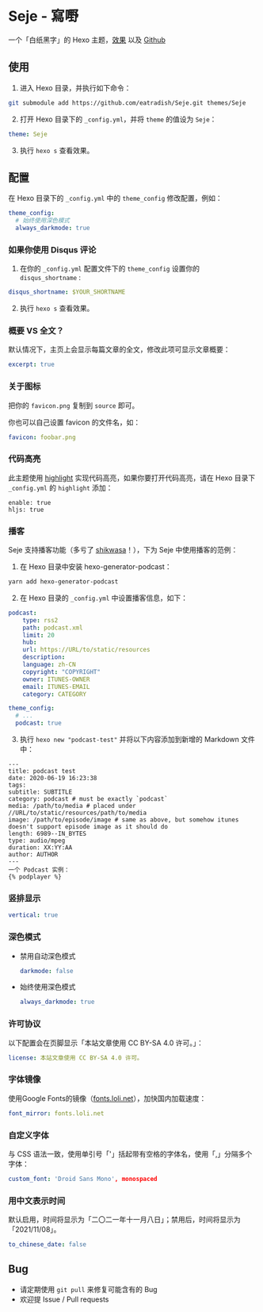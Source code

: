 # Seje - 寫嘢
一个「白纸黑字」的 Hexo 主题，[效果](https://eatradish.github.io) 以及 [Github](https://github.com/eatradish/saki.li)

## 使用
1. 进入 Hexo 目录，并执行如下命令：

```bash
git submodule add https://github.com/eatradish/Seje.git themes/Seje
```

2. 打开 Hexo 目录下的 `_config.yml`，并将 `theme` 的值设为 `Seje`：

```yaml
theme: Seje
```

3. 执行 `hexo s` 查看效果。

## 配置
在 Hexo 目录下的 `_config.yml` 中的 `theme_config` 修改配置，例如：

```yaml
theme_config:
  # 始终使用深色模式
  always_darkmode: true
```

### 如果你使用 Disqus 评论
1. 在你的 `_config.yml` 配置文件下的 `theme_config` 设置你的 `disqus_shortname` :
  ```yaml
  disqus_shortname: $YOUR_SHORTNAME
  ```

2. 执行 `hexo s` 查看效果。

### 概要 VS 全文？
默认情况下，主页上会显示每篇文章的全文，修改此项可显示文章概要：

```yaml
excerpt: true
```

### 关于图标
把你的 `favicon.png` 复制到 `source` 即可。

你也可以自己设置 favicon 的文件名，如：
```yaml
favicon: foobar.png
```

### 代码高亮
此主题使用 [highlight](https://highlightjs.org/) 实现代码高亮，如果你要打开代码高亮，请在 Hexo 目录下 `_config.yml` 的 `highlight` 添加：

```
enable: true
hljs: true
```

### 播客

Seje 支持播客功能（多亏了 [shikwasa](https://github.com/jessuni/shikwasa)！），下为 Seje 中使用播客的范例：

1. 在 Hexo 目录中安装 hexo-generator-podcast：

```bash
yarn add hexo-generator-podcast
```

2. 在 Hexo 目录的 `_config.yml` 中设置播客信息，如下：

```yaml
podcast:
    type: rss2
    path: podcast.xml
    limit: 20
    hub:
    url: https://URL/to/static/resources
    description: 
    language: zh-CN
    copyright: "COPYRIGHT"
    owner: ITUNES-OWNER
    email: ITUNES-EMAIL
    category: CATEGORY

theme_config:
  # ...
  podcast: true
```

3. 执行 `hexo new "podcast-test"` 并将以下内容添加到新增的 Markdown 文件中：

```
---
title: podcast test
date: 2020-06-19 16:23:38
tags:
subtitle: SUBTITLE
category: podcast # must be exactly `podcast`
media: /path/to/media # placed under //URL/to/static/resources/path/to/media
image: /path/to/episode/image # same as above, but somehow itunes doesn't support episode image as it should do
length: 6989--IN_BYTES
type: audio/mpeg
duration: XX:YY:AA
author: AUTHOR
---
一个 Podcast 实例：
{% podplayer %}
```

### 竖排显示
```yaml
vertical: true
```

### 深色模式
- 禁用自动深色模式
  ```yaml
  darkmode: false
  ```
- 始终使用深色模式
  ```yaml
  always_darkmode: true
  ```

### 许可协议
以下配置会在页脚显示「本站文章使用 CC BY-SA 4.0 许可。」：
```yaml
license: 本站文章使用 CC BY-SA 4.0 许可。
```

### 字体镜像
使用Google Fonts的镜像（[fonts.loli.net](fonts.loli.net)），加快国内加载速度：
```yaml
font_mirror: fonts.loli.net
```

### 自定义字体
与 CSS 语法一致，使用单引号「'」括起带有空格的字体名，使用「,」分隔多个字体：
```yaml
custom_font: 'Droid Sans Mono', monospaced
```

### 用中文表示时间
默认启用，时间将显示为「二〇二一年十一月八日」；禁用后，时间将显示为「2021/11/08」。
```yaml
to_chinese_date: false
```

## Bug

- 请定期使用 `git pull` 来修复可能含有的 Bug
- 欢迎提 Issue / Pull requests
